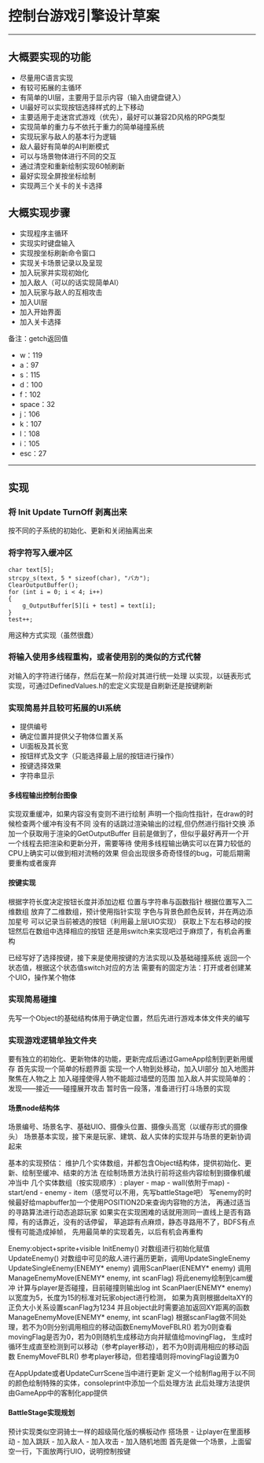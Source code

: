 # 控制台游戏引擎设计草案
---
## 大概要实现的功能
- 尽量用C语言实现
- 有较可拓展的主循环
- 有简单的UI层，主要用于显示内容（输入由键盘键入）
- UI最好可以实现按钮选择样式的上下移动
- 主要适用于走迷宫式游戏（优先），最好可以兼容2D风格的RPG类型
- 实现简单的重力与不依托于重力的简单碰撞系统
- 实现玩家与敌人的基本行为逻辑
- 敌人最好有简单的AI判断模式
- 可以与场景物体进行不同的交互
- 通过清空和重新绘制实现60帧刷新
- 最好实现全屏按坐标绘制
- 实现两三个关卡的关卡选择

## 大概实现步骤
- 实现程序主循环
- 实现实时键盘输入
- 实现按坐标刷新命令窗口
- 实现关卡场景记录以及呈现
- 加入玩家并实现初始化
- 加入敌人（可以的话实现简单AI）
- 加入玩家与敌人的互相攻击
- 加入UI层
- 加入开始界面
- 加入关卡选择

备注：getch返回值
- w：119
- a：97
- s：115
- d：100
- f：102
- space：32
- j：106
- k：107
- l：108
- i：105
- esc：27

---

## 实现

### 将 Init Update TurnOff 剥离出来
按不同的子系统的初始化、更新和关闭抽离出来

### 将字符写入缓冲区
    char text[5];
    strcpy_s(text, 5 * sizeof(char), "バカ");
    ClearOutputBuffer();
    for (int i = 0; i < 4; i++)
    {
        g_OutputBuffer[5][i + test] = text[i];
    }
    test++;
用这种方式实现（虽然很蠢）

### 将输入使用多线程重构，或者使用别的类似的方式代替
对输入的字符进行储存，然后在某一阶段对其进行统一处理
以实现，以链表形式实现，可通过DefinedValues.h的宏定义实现是自刷新还是按键刷新

### 实现简易并且较可拓展的UI系统
- 提供编号
- 确定位置并提供父子物体位置关系
- UI面板及其长宽
- 按钮样式及文字（只能选择最上层的按钮进行操作）
- 按键选择效果
- 字符串显示

#### 多线程输出控制台图像
实现双重缓冲，如果内容没有变则不进行绘制
声明一个指向性指针，在draw的时候检查两个缓冲有没有不同
没有的话跳过渲染输出的过程,但仍然进行指针交换
添加一个获取用于渲染的GetOutputBuffer
目前是做到了，但似乎最好再开一个开一个线程去把渲染和更新分开，需要等待
使用多线程输出确实可以在算力较低的CPU上确实可以做到相对流畅的效果
但会出现很多奇奇怪怪的bug，可能后期需要重构或者废弃

#### 按键实现
根据字符长度决定按钮长度并添加边框
位置与字符串与函数指针
根据位置写入二维数组
放弃了二维数组，预计使用指针实现
字色与背景色颜色反转，并在两边添加星号
可以记录当前被选的按钮（利用最上层UIO实现）
获取上下左右移动的按钮然后在数组中选择相应的按钮
还是用switch来实现吧过于麻烦了，有机会再重构

已经写好了选择按键，接下来是使用按键的方法实现以及基础碰撞系统
返回一个状态值，根据这个状态值switch对应的方法
需要有的固定方法：打开或者创建某个UIO，操作某个物体

### 实现简易碰撞
先写一个Object的基础结构体用于确定位置，然后先进行游戏本体文件夹的编写

### 实现游戏逻辑单独文件夹
要有独立的初始化、更新物体的功能，更新完成后通过GameApp绘制到更新用缓存
首先实现一个简单的标题界面
实现一个人物到处移动，加入UI部分
加入地图并聚焦在人物之上
加入碰撞使得人物不能超过墙壁的范围
加入敌人并实现简单的：发现——接近——碰撞展开攻击
暂时告一段落，准备进行打斗场景的实现

#### 场景node结构体
场景编号、场景名字、基础UIO、摄像头位置、摄像头高宽（以缓存形式的摄像头）
场景基本实现，接下来是玩家、建筑、敌人实体的实现并与场景的更新协调起来

基本的实现预估：
维护几个实体数组，并都包含Object结构体，提供初始化、更新、绘制至缓冲、结束的方法
在绘制场景方法执行前将这些内容绘制到摄像机缓冲当中
几个实体数组（按实现顺序）:
player - map - wall(依附于map) - start/end - 
enemy - item（感觉可以不用，先写battleStage吧）
写enemy的时候最好给mapbuffer加一个使用POSITION2D来查询内容物的方法，
再通过适当的寻路算法进行动态追踪玩家
如果实在实现困难的话就用测同一直线上是否有路障，有的话靠近，没有的话停留，
草追踪有点麻烦，静态寻路用不了，BDFS有点慢有可能造成掉帧，
先用最简单的实现着先，以后有机会再重构

Enemy:object+sprite+visible
InitEnemy()
对数组进行初始化赋值
UpdateEnemy()
对数组中可见的敌人进行遍历更新，调用UpdateSingleEnemy
UpdateSingleEnemy(ENEMY* enemy)
调用ScanPlaer(ENEMY* enemy)
调用ManageEnemyMove(ENEMY* enemy, int scanFlag)
将此enemy绘制到cam缓冲
计算与player是否碰撞，目前碰撞则输出log
int ScanPlaer(ENEMY* enemy)
以宽度为5，长度为15的标准对玩家object进行检测，
如果为真则根据deltaXY的正负大小关系设置scanFlag为1234
并且object此时需要追加返回XY距离的函数
ManageEnemyMove(ENEMY* enemy, int scanFlag)
根据scanFlag做不同处理，若不为0则分别调用相应的移动函数EnemyMoveFBLR()
若为0则查看movingFlag是否为0，若为0则随机生成移动方向并赋值给movingFlag，
生成时循环生成直至检测到可以移动（参考player移动），若不为0则调用相应的移动函数
EnemyMoveFBLR()
参考player移动，但若撞墙则将movingFlag设置为0

在AppUpdate或者UpdateCurrScene当中进行更新
定义一个绘制flag用于以不同的颜色绘制特殊的实体，consoleprint中添加一个后处理方法
此后处理方法提供由GameApp中的客制化app提供

#### BattleStage实现规划
预计实现类似空洞骑士一样的超级简化版的横板动作
搭场景 - 让player在里面移动 - 加入跳跃 - 加入敌人 - 加入攻击 - 加入随机地图
首先是做一个场景，上面留空一行，下面放两行UIO，说明控制按键

